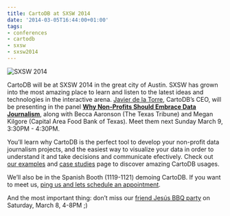 ```yaml
---
title: CartoDB at SXSW 2014
date: '2014-03-05T16:44:00+01:00'
tags:
- conferences
- cartodb
- sxsw
- sxsw2014
---
```


<img src="http://i.imgur.com/K2yPJyI.png" alt="SXSW 2014"/>

CartoDB will be at SXSW 2014 in the great city of Austin. SXSW has grown into the most amazing place to learn and listen to the latest ideas and technologies in the interactive arena.  <a href="http://www.twitter.com/jatorre">Javier de la Torre</a>, CartoDB’s CEO, will be presenting in the panel **<a href="http://schedule.sxsw.com/2014/events/event_IAP20942">Why Non-Profits Should Embrace Data Journalism</a>**, along with Becca Aaronson (The Texas Tribune) and Megan Kilgore (Capital Area Food Bank of Texas). Meet them next Sunday March 9, 3:30PM - 4:30PM.

You’ll learn why CartoDB is the perfect tool to develop your non-profit data journalism projects, and the easiest way to visualize your data in order to understand it and take decisions and communicate efectively. Check out <a href="http://blog.cartodb.com/tagged/examples">our examples</a> and <a href="https://cartodb.com/case_studies">case studies</a> page to discover amazing CartoDB usages.

We’ll also be in the Spanish Booth (1119-1121) demoing CartoDB. If you want to meet us, <a href="mailto:contact@cartodb.com">ping us and lets schedule an appointment</a>.

And the most important thing: don’t miss our <a href="https://www.eventbrite.com/e/findjesus-sxsw-fjords-bbq-house-party-tickets-10578164575">friend Jesús BBQ party</a> on Saturday, March 8, 4-8PM ;)
